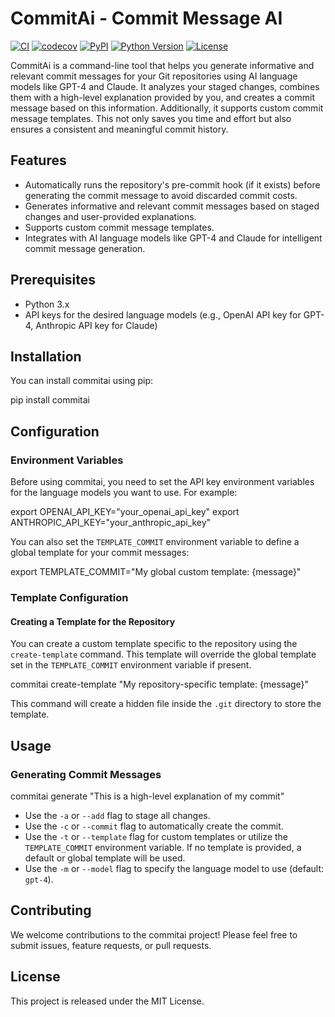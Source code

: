 # CommitAi - Commit Message AI

[![CI](https://github.com/lguibr/commitai/workflows/CI/badge.svg)](https://github.com/lguibr/commitai/actions)
[![codecov](https://codecov.io/gh/lguibr/commitai/graph/badge.svg?token=MXZKCXO6LA)](https://codecov.io/gh/lguibr/commitai)
[![PyPI](https://img.shields.io/pypi/v/CommitAi.svg)](https://pypi.org/project/CommitAi/)
[![Python Version](https://img.shields.io/pypi/pyversions/CommitAi.svg)](https://pypi.org/project/CommitAi/)
[![License](https://img.shields.io/pypi/l/CommitAi.svg)](https://github.com/lguibr/CommitAi/blob/main/LICENSE)

CommitAi is a command-line tool that helps you generate informative and relevant commit messages for your Git repositories using AI language models like GPT-4 and Claude. It analyzes your staged changes, combines them with a high-level explanation provided by you, and creates a commit message based on this information. Additionally, it supports custom commit message templates. This not only saves you time and effort but also ensures a consistent and meaningful commit history.

## Features

- Automatically runs the repository's pre-commit hook (if it exists) before generating the commit message to avoid discarded commit costs.
- Generates informative and relevant commit messages based on staged changes and user-provided explanations.
- Supports custom commit message templates.
- Integrates with AI language models like GPT-4 and Claude for intelligent commit message generation.

## Prerequisites

- Python 3.x
- API keys for the desired language models (e.g., OpenAI API key for GPT-4, Anthropic API key for Claude)

## Installation

You can install commitai using pip:

pip install commitai

## Configuration

### Environment Variables

Before using commitai, you need to set the API key environment variables for the language models you want to use. For example:

export OPENAI_API_KEY="your_openai_api_key"
export ANTHROPIC_API_KEY="your_anthropic_api_key"

You can also set the `TEMPLATE_COMMIT` environment variable to define a global template for your commit messages:

export TEMPLATE_COMMIT="My global custom template: {message}"

### Template Configuration

#### Creating a Template for the Repository

You can create a custom template specific to the repository using the `create-template` command. This template will override the global template set in the `TEMPLATE_COMMIT` environment variable if present.

commitai create-template "My repository-specific template: {message}"

This command will create a hidden file inside the `.git` directory to store the template.

## Usage

### Generating Commit Messages

commitai generate "This is a high-level explanation of my commit"

- Use the `-a` or `--add` flag to stage all changes.
- Use the `-c` or `--commit` flag to automatically create the commit.
- Use the `-t` or `--template` flag for custom templates or utilize the `TEMPLATE_COMMIT` environment variable. If no template is provided, a default or global template will be used.
- Use the `-m` or `--model` flag to specify the language model to use (default: `gpt-4`).

## Contributing

We welcome contributions to the commitai project! Please feel free to submit issues, feature requests, or pull requests.

## License

This project is released under the MIT License.
